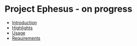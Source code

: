 # Project Ephesus - on progress
- [Introduction](#introduction)
- [Highlights](#highlights)
- [Usage](#Usage)
- [Requirements](#Requirements)

